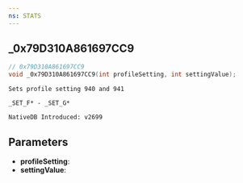 ```yaml
---
ns: STATS 
---
```


## _0x79D310A861697CC9

```c
// 0x79D310A861697CC9 
void _0x79D310A861697CC9(int profileSetting, int settingValue);
```

```
Sets profile setting 940 and 941

_SET_F* - _SET_G*
```

```
NativeDB Introduced: v2699
```

## Parameters
* **profileSetting**:
* **settingValue**:
